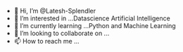 - 👋 Hi, I’m @Latesh-Splendler
- 👀 I’m interested in ...Datascience Artificial Intelligence
- 🌱 I’m currently learning ...Python and Machine Learning
- 💞️ I’m looking to collaborate on ...
- 📫 How to reach me ...

<!---
Latesh-Splendler/Latesh-Splendler is a ✨ special ✨ repository because its `README.md` (this file) appears on your GitHub profile.
You can click the Preview link to take a look at your changes.
--->
